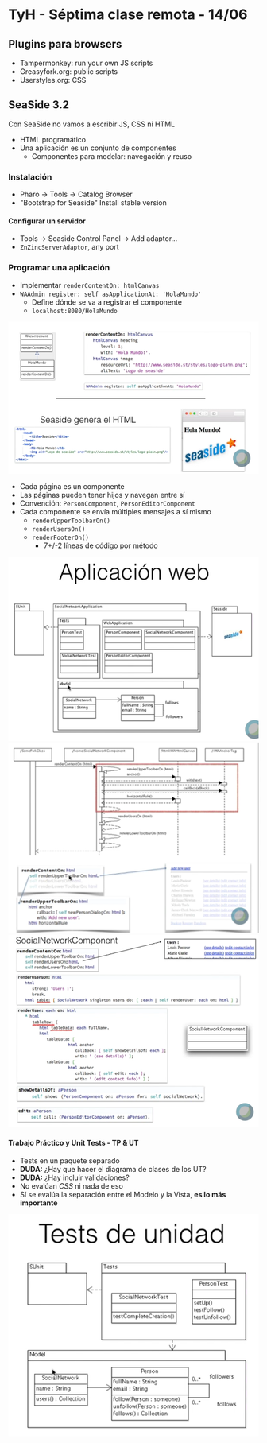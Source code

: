 # TyH - Séptima clase remota - 14/06

## Plugins para browsers
* Tampermonkey: run your own JS scripts
* Greasyfork.org: public scripts
* Userstyles.org: CSS

## SeaSide 3.2

Con SeaSide no vamos a escribir JS, CSS ni HTML
* HTML programático
* Una aplicación es un conjunto de componentes
  * Componentes para modelar: navegación y reuso

### Instalación
* Pharo -> Tools -> Catalog Browser
* "Bootstrap for Seaside" Install stable version
#### Configurar un servidor
* Tools -> Seaside Control Panel -> Add adaptor...
* `ZnZincServerAdaptor`, any port

### Programar una aplicación
* Implementar `renderContentOn: htmlCanvas`
* `WAAdmin register: self asApplicationAt: 'HolaMundo'`
  * Define dónde se va a registrar el componente
  * `localhost:8080/HolaMundo`

![Seaside 1](img/Seaside-1.png)

* Cada página es un componente
* Las páginas pueden tener hijos y navegan entre sí
* Convención: `PersonComponent`, `PersonEditorComponent`
* Cada componente se envía múltiples mensajes a sí mismo
  * `renderUpperToolbarOn()`
  * `renderUsersOn()`
  * `renderFooterOn()`
    * 7+/-2 líneas de código por método

![Seaside 3](img/Seaside-3.png)
![Seaside 4](img/Seaside-4.png)
![Seaside 5](img/Seaside-5.png)
#### Trabajo Práctico y Unit Tests - TP & UT
* Tests en un paquete separado
* **DUDA:** ¿Hay que hacer el diagrama de clases de los UT?
* **DUDA:** ¿Hay incluir validaciones?
* No evalúan *CSS* ni nada de eso
* Sí se evalúa la separación entre el Modelo y la Vista, **es lo más importante**

![Seaside 2](img/Seaside-2.png)
